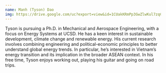 ```yaml
---
name: Manh (Tyson) Dao
img: https://drive.google.com/uc?export=view&id=1CUakKRmPp3GwZlwKul7zqC7CrfE0qgRj
---
```



Tyson is pursuing a Ph.D. in Mechanical and Aerospace Engineering, with a focus on Energy Systems at UCSD. He has a keen interest in sustainable development, climate change and renewable energy. His current research involves combining engineering and political-economic principles to better understand global energy trends. In particular, he’s interested in Vietnam’s energy transition and its implication in the broader ASEAN context. In his free time, Tyson enjoys working out, playing his guitar and going on road trips.

